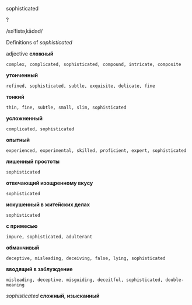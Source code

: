 sophisticated

?

/səˈfistəˌkādəd/

Definitions of _sophisticated_

adjective
**сложный**

    complex, complicated, sophisticated, compound, intricate, composite
**утонченный**

    refined, sophisticated, subtle, exquisite, delicate, fine
**тонкий**

    thin, fine, subtle, small, slim, sophisticated
**усложненный**

    complicated, sophisticated
**опытный**

    experienced, experimental, skilled, proficient, expert, sophisticated
**лишенный простоты**

    sophisticated
**отвечающий изощренному вкусу**

    sophisticated
**искушенный в житейских делах**

    sophisticated
**с примесью**

    impure, sophisticated, adulterant
**обманчивый**

    deceptive, misleading, deceiving, false, lying, sophisticated
**вводящий в заблуждение**

    misleading, deceptive, misguiding, deceitful, sophisticated, double-meaning

_sophisticated_
**сложный**, **изысканный**